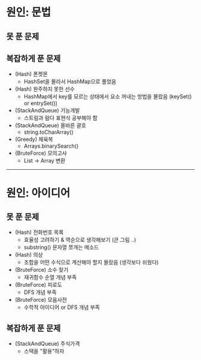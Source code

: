 # 원인: 문법
## 못 푼 문제

## 복잡하게 푼 문제
* (Hash) 폰켓몬
    * HashSet을 몰라서 HashMap으로 풀었음
* (Hash) 완주하지 못한 선수
    * HashMap에서 key를 모르는 상태에서 요소 꺼내는 방법을 몰랐음 (keySet() or entrySet())
* (StackAndQueue) 기능개발
    * 스트림과 람다 표현식 공부해야 함
* (StackAndQueue) 올바른 괄호
    * string.toCharArray()
* (Greedy) 체육복
    * Arrays.binarySearch()
* (BruteForce) 모의고사
    * List -> Array 변환

---

# 원인: 아이디어
## 못 푼 문제
* (Hash) 전화번호 목록
    * 효율성 고려하기 & 역순으로 생각해보기 (큰 그림 ..)
    * substring() 문자열 쪼개는 메소드
* (Hash) 의상
    * 조합을 어떤 수식으로 계산해야 할지 몰랐음 (생각보다 쉬웠다)
* (BruteForce) 소수 찾기
    * 재귀함수 순열 개념 부족
* (BruteForce) 피로도
    * DFS 개념 부족
* (BruteForce) 모음사전
    * 수학적 아이디어 or DFS 개념 부족
    
## 복잡하게 푼 문제
* (StackAndQueue) 주식가격
    * 스택을 "활용"하자